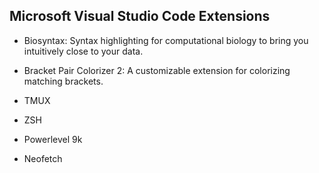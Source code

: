 ## Microsoft Visual Studio Code Extensions
- Biosyntax: Syntax highlighting for computational biology to bring you intuitively close to your data.
- Bracket Pair Colorizer 2: A customizable extension for colorizing matching brackets.


- TMUX
- ZSH
- Powerlevel 9k
- Neofetch
